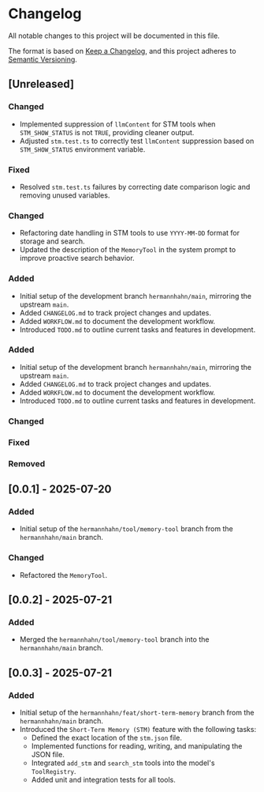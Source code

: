# Changelog

All notable changes to this project will be documented in this file.

The format is based on [Keep a Changelog](https://keepachangelog.com/en/1.0.0/),
and this project adheres to [Semantic Versioning](https://semver.org/spec/v2.0.0.html).

## [Unreleased]

### Changed

- Implemented suppression of `llmContent` for STM tools when `STM_SHOW_STATUS` is not `TRUE`, providing cleaner output.
- Adjusted `stm.test.ts` to correctly test `llmContent` suppression based on `STM_SHOW_STATUS` environment variable.

### Fixed

- Resolved `stm.test.ts` failures by correcting date comparison logic and removing unused variables.

### Changed

- Refactoring date handling in STM tools to use `YYYY-MM-DD` format for storage and search.
- Updated the description of the `MemoryTool` in the system prompt to improve proactive search behavior.

### Added

- Initial setup of the development branch `hermannhahn/main`, mirroring the upstream `main`.
- Added `CHANGELOG.md` to track project changes and updates.
- Added `WORKFLOW.md` to document the development workflow.
- Introduced `TODO.md` to outline current tasks and features in development.

### Added

- Initial setup of the development branch `hermannhahn/main`, mirroring the upstream `main`.
- Added `CHANGELOG.md` to track project changes and updates.
- Added `WORKFLOW.md` to document the development workflow.
- Introduced `TODO.md` to outline current tasks and features in development.

### Changed

### Fixed

### Removed

## [0.0.1] - 2025-07-20

### Added

- Initial setup of the `hermannhahn/tool/memory-tool` branch from the `hermannhahn/main` branch.

### Changed

- Refactored the `MemoryTool`.

## [0.0.2] - 2025-07-21

### Added

- Merged the `hermannhahn/tool/memory-tool` branch into the `hermannhahn/main` branch.

## [0.0.3] - 2025-07-21

### Added

- Initial setup of the `hermannhahn/feat/short-term-memory` branch from the `hermannhahn/main` branch.
- Introduced the `Short-Term Memory (STM)` feature with the following tasks:
  - Defined the exact location of the `stm.json` file.
  - Implemented functions for reading, writing, and manipulating the JSON file.
  - Integrated `add_stm` and `search_stm` tools into the model's `ToolRegistry`.
  - Added unit and integration tests for all tools.

